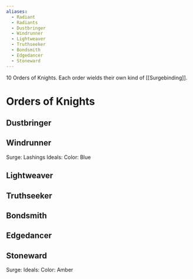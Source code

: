 ```yaml
---
aliases:
  - Radiant
  - Radiants
  - Dustbringer
  - Windrunner
  - Lightweaver
  - Truthseeker
  - Bondsmith
  - Edgedancer
  - Stoneward
---
```


10 Orders of Knights. Each order wields their own kind of [[Surgebinding]].

# Orders of Knights
## Dustbringer
## Windrunner
Surge: Lashings
Ideals: 
Color: Blue
## Lightweaver
## Truthseeker
## Bondsmith
## Edgedancer
## Stoneward
Surge:
Ideals:
Color: Amber